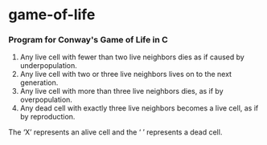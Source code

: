 # game-of-life
### Program for Conway's Game of Life in C

1. Any live cell with fewer than two live neighbors dies as if caused by underpopulation.
2. Any live cell with two or three live neighbors lives on to the next generation.
3. Any live cell with more than three live neighbors dies, as if by overpopulation.
4. Any dead cell with exactly three live neighbors becomes a live cell, as if by reproduction.

The ‘X’ represents an alive cell and the ‘ ’ represents a dead cell. 
